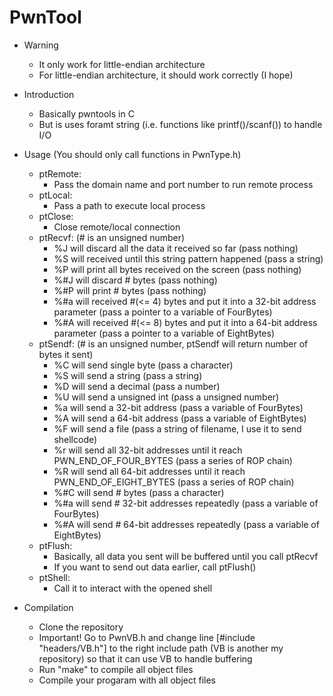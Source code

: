 # PwnTool

- Warning
  - It only work for little-endian architecture
  - For little-endian architecture, it should work correctly (I hope)

- Introduction
  - Basically pwntools in C
  - But is uses foramt string (i.e. functions like printf()/scanf()) to handle I/O

- Usage (You should only call functions in PwnType.h)
  - ptRemote:
    - Pass the domain name and port number to run remote process
  - ptLocal:
    - Pass a path to execute local process
  - ptClose:
    - Close remote/local connection
  - ptRecvf: (# is an unsigned number)
    - %J will discard all the data it received so far (pass nothing)
    - %S will received until this string pattern happened (pass a string)
    - %P will print all bytes received on the screen (pass nothing)
    - %#J will discard # bytes (pass nothing)
    - %#P will print # bytes (pass nothing)
    - %#a will received #(<= 4) bytes and put it into a 32-bit address parameter (pass a pointer to a variable of FourBytes)
    - %#A will received #(<= 8) bytes and put it into a 64-bit address parameter (pass a pointer to a variable of EightBytes)
  - ptSendf: (# is an unsigned number, ptSendf will return number of bytes it sent)
    - %C will send single byte (pass a character)
    - %S will send a string (pass a string)
    - %D will send a decimal (pass a number)
    - %U will send a unsigned int (pass a unsigned number)
    - %a will send a 32-bit address (pass a variable of FourBytes) 
    - %A will send a 64-bit address (pass a variable of EightBytes)
    - %F will send a file (pass a string of filename, I use it to send shellcode)
    - %r will send all 32-bit addresses until it reach PWN_END_OF_FOUR_BYTES (pass a series of ROP chain)
    - %R will send all 64-bit addresses until it reach PWN_END_OF_EIGHT_BYTES (pass a series of ROP chain)
    - %#C will send # bytes (pass a character)
    - %#a will send # 32-bit addresses repeatedly (pass a variable of FourBytes) 
    - %#A will send # 64-bit addresses repeatedly (pass a variable of EightBytes)
  - ptFlush:
    - Basically, all data you sent will be buffered until you call ptRecvf
    - If you want to send out data earlier, call ptFlush()
  - ptShell:
    - Call it to interact with the opened shell

- Compilation
  - Clone the repository
  - Important! Go to PwnVB.h and change line [#include "headers/VB.h"] to the right include path (VB is another my repository) so that it can use VB to handle buffering
  - Run "make" to compile all object files
  - Compile your progaram with all object files
